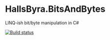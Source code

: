 # HallsByra.BitsAndBytes
LINQ-ish bit/byte manipulation in C#

[![Build status](https://ci.appveyor.com/api/projects/status/owfcha8k9xkeak21?svg=true)](https://ci.appveyor.com/project/koffmoff/hallsbyra-bitsandbytes)
